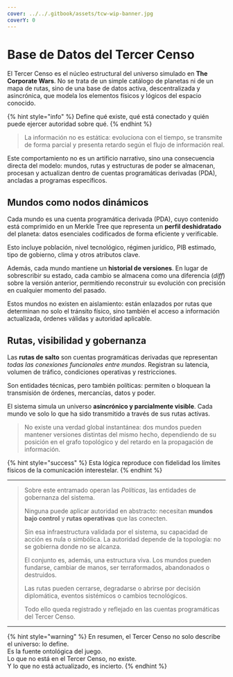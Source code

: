 ```yaml
---
cover: ../../.gitbook/assets/tcw-wip-banner.jpg
coverY: 0
---
```


# Base de Datos del Tercer Censo

El Tercer Censo es el núcleo estructural del universo simulado en **The Corporate Wars**. No se trata de un simple catálogo de planetas ni de un mapa de rutas, sino de una base de datos activa, descentralizada y asincrónica, que modela los elementos físicos y lógicos del espacio conocido.

{% hint style="info" %}
Define qué existe, qué está conectado y quién puede ejercer autoridad sobre qué.
{% endhint %}

> La información no es estática: evoluciona con el tiempo, se transmite de forma parcial y presenta retardo según el flujo de información real.

Este comportamiento no es un artificio narrativo, sino una consecuencia directa del modelo: mundos, rutas y estructuras de poder se almacenan, procesan y actualizan dentro de cuentas programáticas derivadas (PDA), ancladas a programas específicos.

## Mundos como nodos dinámicos

Cada mundo es una cuenta programática derivada (PDA), cuyo contenido está comprimido en un Merkle Tree que representa un **perfil deshidratado** del planeta: datos esenciales codificados de forma eficiente y verificable.

Esto incluye población, nivel tecnológico, régimen jurídico, PIB estimado, tipo de gobierno, clima y otros atributos clave.

Además, cada mundo mantiene un **historial de versiones**. En lugar de sobrescribir su estado, cada cambio se almacena como una diferencia (_diff_) sobre la versión anterior, permitiendo reconstruir su evolución con precisión en cualquier momento del pasado.

Estos mundos no existen en aislamiento: están enlazados por rutas que determinan no solo el tránsito físico, sino también el acceso a información actualizada, órdenes válidas y autoridad aplicable.

## Rutas, visibilidad y gobernanza

Las **rutas de salto** son cuentas programáticas derivadas que representan _todas las conexiones funcionales entre mundos_. Registran su latencia, volumen de tráfico, condiciones operativas y restricciones.

Son entidades técnicas, pero también políticas: permiten o bloquean la transmisión de órdenes, mercancías, datos y poder.

El sistema simula un universo **asincrónico y parcialmente visible**. Cada mundo ve solo lo que ha sido transmitido a través de sus rutas activas.

> No existe una verdad global instantánea: dos mundos pueden mantener versiones distintas del mismo hecho, dependiendo de su posición en el grafo topológico y del retardo en la propagación de información.

{% hint style="success" %}
Esta lógica reproduce con fidelidad los límites físicos de la comunicación interestelar.
{% endhint %}

***

> Sobre este entramado operan las _Políticas_, las entidades de gobernanza del sistema.
>
> Ninguna puede aplicar autoridad en abstracto: necesitan **mundos bajo control** y **rutas operativas** que las conecten.
>
> Sin esa infraestructura validada por el sistema, su capacidad de acción es nula o simbólica. La autoridad depende de la topología: no se gobierna donde no se alcanza.
>
> El conjunto es, además, una estructura viva. Los mundos pueden fundarse, cambiar de manos, ser terraformados, abandonados o destruidos.
>
> Las rutas pueden cerrarse, degradarse o abrirse por decisión diplomática, eventos sistémicos o cambios tecnológicos.
>
> Todo ello queda registrado y reflejado en las cuentas programáticas del Tercer Censo.

***

{% hint style="warning" %}
En resumen, el Tercer Censo no solo describe el universo: lo define.\
Es la fuente ontológica del juego.\
Lo que no está en el Tercer Censo, no existe.\
Y lo que no está actualizado, es incierto.
{% endhint %}
